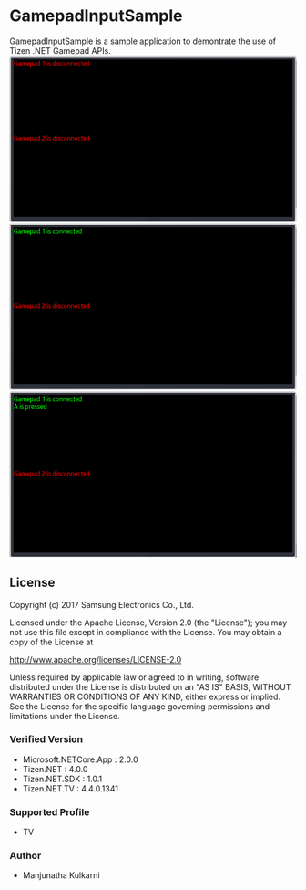 # GamepadInputSample
GamepadInputSample is a sample application to demontrate the use of Tizen .NET Gamepad APIs.
![MainPage](./Screenshots/nogamepadconnected.png)
![MainPage](./Screenshots/1gamepadconnected.png)
![MainPage](./Screenshots/apressed.png)

## License
Copyright (c) 2017 Samsung Electronics Co., Ltd.

Licensed under the Apache License, Version 2.0 (the "License");
you may not use this file except in compliance with the License.
You may obtain a copy of the License at

http://www.apache.org/licenses/LICENSE-2.0

Unless required by applicable law or agreed to in writing, software
distributed under the License is distributed on an "AS IS" BASIS,
WITHOUT WARRANTIES OR CONDITIONS OF ANY KIND, either express or implied.
See the License for the specific language governing permissions and
limitations under the License.

### Verified Version
* Microsoft.NETCore.App : 2.0.0
* Tizen.NET : 4.0.0
* Tizen.NET.SDK : 1.0.1
* Tizen.NET.TV : 4.4.0.1341

### Supported Profile
* TV

### Author
* Manjunatha Kulkarni
